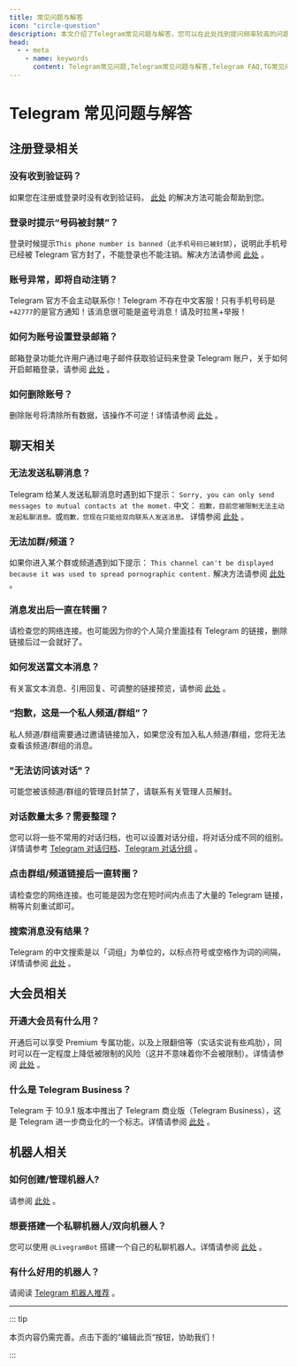 ```yaml
---
title: 常见问题与解答
icon: "circle-question"
description: 本文介绍了Telegram常见问题与解答，您可以在此处找到提问频率较高的问题，希望对您有所帮助。访问TGwiki - Telegram知识库，了解更多Telegram使用技巧。
head:
  - - meta
    - name: keywords
      content: Telegram常见问题,Telegram常见问题与解答,Telegram FAQ,TG常见问题,TG常见问题与解答,TG FAQ,电报常见问题,电报常见问题与解答,电报FAQ,TGwiki,Telegram知识库
---
```


# Telegram 常见问题与解答

## 注册登录相关

### 没有收到验证码？

如果您在注册或登录时没有收到验证码， [此处](/tgwiki/notcomesms) 的解决方法可能会帮助到您。

### 登录时提示“号码被封禁”？

登录时候提示`This phone number is banned`（`此手机号码已被封禁`），说明此手机号已经被 Telegram 官方封了，不能登录也不能注销。解决方法请参阅 [此处](/tgwiki/banned) 。

### 账号异常，即将自动注销？

Telegram 官方不会主动联系你！Telegram 不存在中文客服！只有手机号码是`+42777`的是官方通知！该消息很可能是盗号消息！请及时拉黑+举报！

### 如何为账号设置登录邮箱？

邮箱登录功能允许用户通过电子邮件获取验证码来登录 Telegram 账户，关于如何开启邮箱登录，请参阅 [此处](/tgwiki/emaillogin) 。

### 如何删除账号？

删除账号将清除所有数据，该操作不可逆！详情请参阅 [此处](/tgwiki/deleteaccount) 。

## 聊天相关

### 无法发送私聊消息？

Telegram 给某人发送私聊消息时遇到如下提示： `Sorry, you can only send messages to mutual contacts at the momet.` 中文： `抱歉，目前您被限制无法主动发起私聊消息。`或`抱歉，您现在只能给双向联系人发送消息。` 详情参阅 [此处](/tgwiki/spam) 。

### 无法加群/频道？

如果你进入某个群或频道遇到如下提示： `This channel can't be displayed because it was used to spread pornographic content.` 解决方法请参阅 [此处](/tgwiki/pornios) 。

### 消息发出后一直在转圈？

请检查您的网络连接。也可能因为你的个人简介里面挂有 Telegram 的链接，删除链接后过一会就好了。

### 如何发送富文本消息？

有关富文本消息、引用回复、可调整的链接预览，请参阅 [此处](/tgwiki/format) 。

### “抱歉，这是一个私人频道/群组”？

私人频道/群组需要通过邀请链接加入，如果您没有加入私人频道/群组，您将无法查看该频道/群组的消息。

### "无法访问该对话"？

可能您被该频道/群组的管理员封禁了，请联系有关管理人员解封。

### 对话数量太多？需要整理？

您可以将一些不常用的对话归档，也可以设置对话分组，将对话分成不同的组别。详情请参考 [Telegram 对话归档](/tgwiki/archive)、[Telegram 对话分组](/tgwiki/divide) 。

### 点击群组/频道链接后一直转圈？

请检查您的网络连接。也可能是因为您在短时间内点击了大量的 Telegram 链接，稍等片刻重试即可。

### 搜索消息没有结果？

Telegram 的中文搜索是以「词组」为单位的，以标点符号或空格作为词的间隔，详情请参阅 [此处](/tgwiki/search) 。

## 大会员相关

### 开通大会员有什么用？

开通后可以享受 Premium 专属功能，以及上限翻倍等（实话实说有些鸡肋），同时可以在一定程度上降低被限制的风险（这并不意味着你不会被限制）。详情请参阅 [此处](/tgwiki/premium) 。

### 什么是 Telegram Business？

Telegram 于 10.9.1 版本中推出了 Telegram 商业版（Telegram Business），这是 Telegram 进一步商业化的一个标志。详情请参阅 [此处](/tgwiki/business) 。

## 机器人相关

### 如何创建/管理机器人?

请参阅 [此处](/tgwiki/createrobot) 。

### 想要搭建一个私聊机器人/双向机器人？

您可以使用 `@LivegramBot` 搭建一个自己的私聊机器人。详情请参阅 [此处](/tgwiki/livegram) 。

### 有什么好用的机器人？

请阅读 [Telegram 机器人推荐](/tgwiki/robot) 。

---

::: tip

本页内容仍需完善。点击下面的”编辑此页“按钮，协助我们！

:::
